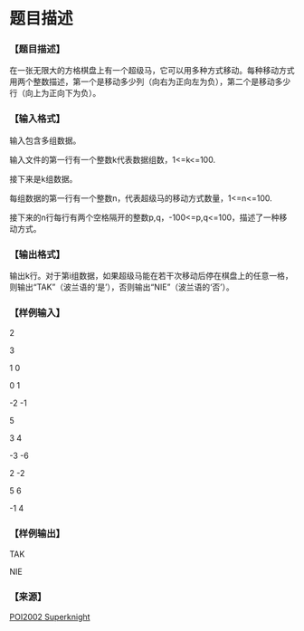 # 题目描述


<h3>
【题目描述】
</h3>
<p>
在一张无限大的方格棋盘上有一个超级马，它可以用多种方式移动。每种移动方式用两个整数描述，第一个是移动多少列（向右为正向左为负），第二个是移动多少行（向上为正向下为负）。
</p>
<h3>
【输入格式】
</h3>
<p>
输入包含多组数据。
</p>
<p>
输入文件的第一行有一个整数k代表数据组数，1&lt;=k&lt;=100.
</p>
<p>
接下来是k组数据。
</p>
<p>
每组数据的第一行有一个整数n，代表超级马的移动方式数量，1&lt;=n&lt;=100.
</p>
<p>
接下来的n行每行有两个空格隔开的整数p,q，-100&lt;=p,q&lt;=100，描述了一种移动方式。
</p>
<h3>
【输出格式】
</h3>
<p>
输出k行。对于第i组数据，如果超级马能在若干次移动后停在棋盘上的任意一格，则输出“TAK”（波兰语的‘是’），否则输出“NIE”（波兰语的‘否’）。
</p>
<h3>
【样例输入】
</h3>
<p>
2
</p>
<p>
3
</p>
<p>
1 0
</p>
<p>
0 1
</p>
<p>
-2 -1
</p>
<p>
5
</p>
<p>
3 4
</p>
<p>
-3 -6
</p>
<p>
2 -2
</p>
<p>
5 6
</p>
<p>
-1 4
</p>
<h3>
【样例输出】
</h3>
<p>
TAK
</p>
<p>
NIE
</p>
<h3>
【来源】
</h3>
<p>
<a href="http://www.oi.edu.pl/old/php/show.php?ac=e181011&amp;module=show&amp;file=zadania/oi9/superskoczek" target="_blank">POI2002 Superknight</a> 
</p>
